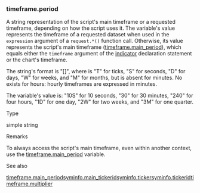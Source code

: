 ### timeframe.period

A string representation of the script's main timeframe or a requested timeframe, depending on how the script uses it. The variable's value represents the timeframe of a requested dataset when used in the `expression` argument of a `request.*()` function call. Otherwise, its value represents the script's main timeframe ([timeframe.main\_period](#var_timeframe.main_period)), which equals either the `timeframe` argument of the [indicator](#fun_indicator) declaration statement or the chart's timeframe.

The string's format is "<quantity>[<unit>]", where <unit> is "T" for ticks, "S" for seconds, "D" for days, "W" for weeks, and "M" for months, but is absent for minutes. No <unit> exists for hours: hourly timeframes are expressed in minutes.

The variable's value is: "10S" for 10 seconds, "30" for 30 minutes, "240" for four hours, "1D" for one day, "2W" for two weeks, and "3M" for one quarter.

Type

simple string

Remarks

To always access the script's main timeframe, even within another context, use the [timeframe.main\_period](#var_timeframe.main_period) variable.

See also

[timeframe.main\_period](#var_timeframe.main_period)[syminfo.main\_tickerid](#var_syminfo.main_tickerid)[syminfo.ticker](#var_syminfo.ticker)[syminfo.tickerid](#var_syminfo.tickerid)[timeframe.multiplier](#var_timeframe.multiplier)
